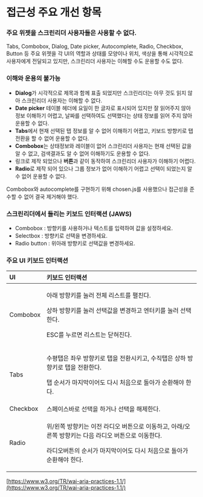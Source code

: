 # 접근성 주요 개선 항목

### 주요 위젯을 스크린리더 사용자들은 사용할 수 없다. <a id="tabs-combobox-dialog-date-picker-autocomplete-radio-checkbox-button"></a>

Tabs, Combobox, Dialog, Date picker, Autocomplete, Radio, Checkbox, Button 등 주요 위젯을 각 UI의 역할과 상태를 모양이나 위치, 색상을 통해 시각적으로 사용자에게 전달되고 있지만, 스크린리더 사용자는 이해할 수도 운용할 수도 없다.

### 이해와 운용의 불가능 <a id="undefined"></a>

* **Dialog**가 시각적으로 제목과 함께 표출 되었지만 스크린리더는 아무 것도 읽지 않아 스크린리더 사용자는 이해할 수 없다.
* **Date picker** 테이블 헤더에 요일이 한 글자로 표시되어 있지만 잘 읽어주지 않아 정보 이해하기 어렵고, 날짜를 선택하여도 선택했다는 상태 정보를 읽어 주지 않아 운용할 수 없다.
* **Tabs**에서 현재 선택된 탭 정보를 알 수 없어 이해하기 어렵고, 키보드 방향키로 탭 전환을 할 수 없어 운용할 수 없다.
* **Combobox**는 상태정보와 레이블이 없어 스크린리더 사용자는 현재 선택된 값을 알 수 없고, 검색결과도 알 수 없어 이해하기도 운용할 수 없다.
* 링크로 제작 되었으나 **버튼**과 같이 동작하여 스크린리더 사용자가 이해하기 어렵다.
* **Radio**로 제작 되어 있으나 그룹 정보가 없어 이해하기 어렵고 선택이 되었는지 알 수 없어 운용할 수 없다.

Combobox와 autocomplete를 구현하기 위해 chosen.js를 사용했으나 접근성을 준수할 수 없어 결국 제거해야 했다.

### 스크린리더에서 들리는 키보드 인터랙션 \(JAWS\) <a id="jaws"></a>

* Combobox : 방향키를 사용하거나 텍스트를 입력하여 값을 설정하세요.
* Selectbox : 방향키로 선택을 변경하세요.
* Radio button : 위아래 방향키로 선택값을 변경하세요.

### 주요 UI 키보드 인터랙션 <a id="ui"></a>

<table>
  <thead>
    <tr>
      <th style="text-align:left">UI</th>
      <th style="text-align:left"><b>&#xD0A4;&#xBCF4;&#xB4DC; &#xC778;&#xD130;&#xB799;&#xC158;</b>
      </th>
    </tr>
  </thead>
  <tbody>
    <tr>
      <td style="text-align:left">Combobox</td>
      <td style="text-align:left">
        <p>&#xC544;&#xB798; &#xBC29;&#xD5A5;&#xD0A4;&#xB97C; &#xB20C;&#xB7EC; &#xC804;&#xCCB4;
          &#xB9AC;&#xC2A4;&#xD2B8;&#xB97C; &#xD3BC;&#xCE5C;&#xB2E4;.</p>
        <p>&#xC0C1;&#xD558; &#xBC29;&#xD5A5;&#xD0A4;&#xB97C; &#xB20C;&#xB7EC; &#xC120;&#xD0DD;&#xAC12;&#xC744;
          &#xBCC0;&#xACBD;&#xD558;&#xACE0; &#xC5D4;&#xD130;&#xD0A4;&#xB97C; &#xB20C;&#xB7EC;
          &#xC120;&#xD0DD;&#xD55C;&#xB2E4;.</p>
        <p>ESC&#xB97C; &#xB204;&#xB974;&#xBA74; &#xB9AC;&#xC2A4;&#xD2B8;&#xB294;
          &#xB2EB;&#xD600;&#xC9C4;&#xB2E4;.</p>
      </td>
    </tr>
    <tr>
      <td style="text-align:left">Tabs</td>
      <td style="text-align:left">
        <p>&#xC218;&#xD3C9;&#xD0ED;&#xC740; &#xC88C;&#xC6B0; &#xBC29;&#xD5A5;&#xD0A4;&#xB85C;
          &#xD0ED;&#xC744; &#xC804;&#xD658;&#xC2DC;&#xD0A4;&#xACE0;, &#xC218;&#xC9C1;&#xD0ED;&#xC740;
          &#xC0C1;&#xD558; &#xBC29;&#xD5A5;&#xD0A4;&#xB85C; &#xD0ED;&#xC744; &#xC804;&#xD658;&#xD55C;&#xB2E4;.</p>
        <p>&#xD0ED; &#xC21C;&#xC11C;&#xAC00; &#xB9C8;&#xC9C0;&#xB9C9;&#xC774;&#xC5B4;&#xB3C4;
          &#xB2E4;&#xC2DC; &#xCC98;&#xC74C;&#xC73C;&#xB85C; &#xB3CC;&#xC544;&#xAC00;
          &#xC21C;&#xD658;&#xD574;&#xC57C; &#xD55C;&#xB2E4;.</p>
      </td>
    </tr>
    <tr>
      <td style="text-align:left">Checkbox</td>
      <td style="text-align:left">&#xC2A4;&#xD398;&#xC774;&#xC2A4;&#xBC14;&#xB85C; &#xC120;&#xD0DD;&#xC744;
        &#xD558;&#xAC70;&#xB098; &#xC120;&#xD0DD;&#xC744; &#xD574;&#xC81C;&#xD55C;&#xB2E4;.</td>
    </tr>
    <tr>
      <td style="text-align:left">Radio</td>
      <td style="text-align:left">
        <p>&#xC704;/&#xC67C;&#xCABD; &#xBC29;&#xD5A5;&#xD0A4;&#xB294; &#xC774;&#xC804;
          &#xB77C;&#xB514;&#xC624; &#xBC84;&#xD2BC;&#xC73C;&#xB85C; &#xC774;&#xB3D9;&#xD558;&#xACE0;,
          &#xC544;&#xB798;/&#xC624;&#xB978;&#xCABD; &#xBC29;&#xD5A5;&#xD0A4;&#xB294;
          &#xB2E4;&#xC74C; &#xB77C;&#xB514;&#xC624; &#xBC84;&#xD2BC;&#xC73C;&#xB85C;
          &#xC774;&#xB3D9;&#xD55C;&#xB2E4;.</p>
        <p>&#xB77C;&#xB514;&#xC624;&#xBC84;&#xD2BC;&#xC758; &#xC21C;&#xC11C;&#xAC00;
          &#xB9C8;&#xC9C0;&#xB9C9;&#xC774;&#xC5B4;&#xB3C4; &#xB2E4;&#xC2DC; &#xCC98;&#xC74C;&#xC73C;&#xB85C;
          &#xB3CC;&#xC544;&#xAC00; &#xC21C;&#xD658;&#xD574;&#xC57C; &#xD55C;&#xB2E4;.</p>
      </td>
    </tr>
  </tbody>
</table>

​[https://www.w3.org/TR/wai-aria-practices-1.1/](https://www.w3.org/TR/wai-aria-practices-1.1/)​



